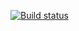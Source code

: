 [![Build status](https://ci.appveyor.com/api/projects/status/vteywgrphg6pgccn?svg=true)](https://ci.appveyor.com/project/Vadum1998/automation-2)

